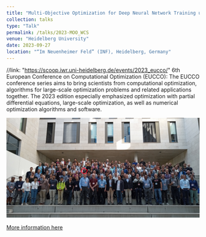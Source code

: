 ```yaml
---
title: "Multi-Objective Optimization for Deep Neural Network Training using Weighted Chebyshev Scalarization"
collection: talks
type: "Talk"
permalink: /talks/2023-MOO_WCS
venue: "Heidelberg University"
date: 2023-09-27
location: "“Im Neuenheimer Feld” (INF), Heidelberg, Germany"
---
```

//link: "https://scoop.iwr.uni-heidelberg.de/events/2023_eucco/"
6th European Conference on Computational Optimization (EUCCO): 
The EUCCO conference series aims to bring scientists from computational optimization, algorithms for large-scale optimization problems and related applications together. The 2023 edition especially emphasized optimization with partial differential equations, large-scale optimization, as well as numerical optimization algorithms and software. 

<p align="center">
  <img src="/images/EUCCO2023_group_photo.png" alt="QR code" width="700">
</p>

[More information here](https://scoop.iwr.uni-heidelberg.de/events/2023_eucco/)
